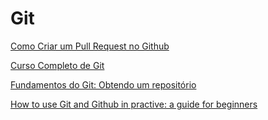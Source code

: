 # Git

[Como Criar um Pull Request no Github](https://www.digitalocean.com/community/tutorials/como-criar-um-pull-request-no-github-pt)

[Curso Completo de Git](https://youtu.be/OuOb1_qADBQ)

[Fundamentos do Git: Obtendo um repositório](https://git-scm.com/book/pt-br/v2/Fundamentos-de-Git-Obtendo-um-Reposit%C3%B3rio-Git)

[How to use Git and Github in practive: a guide for beginners](https://www.youtube.com/watch?v=2alg7MQ6_sI)